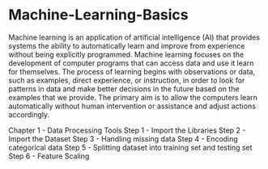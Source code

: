 # Machine-Learning-Basics
Machine learning is an application of artificial intelligence (AI) that provides systems the ability to automatically learn and improve from experience without being explicitly programmed. Machine learning focuses on the development of computer programs that can access data and use it learn for themselves.  The process of learning begins with observations or data, such as examples, direct experience, or instruction, in order to look for patterns in data and make better decisions in the future based on the examples that we provide. The primary aim is to allow the computers learn automatically without human intervention or assistance and adjust actions accordingly. 

Chapter 1 - Data Processing Tools 
Step 1 - Import the Libraries
Step 2 - Import the Dataset
Step 3 - Handling missing data
Step 4 - Encoding categorical data
Step 5 - Splitting dataset into training set and testing set
Step 6 - Feature Scaling

